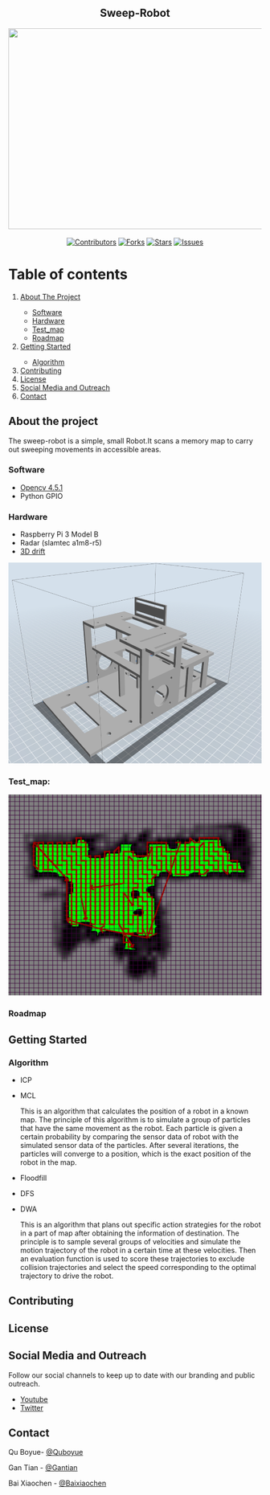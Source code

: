 <h2 align="center">Sweep-Robot</h2>  



<div align=center><img width="550" height="400" src="https://github.com/GANTIAN-hub405/picutre/blob/main/sweep-robot.jpg"/></div>


<div align="center">
  
[![Contributors](https://img.shields.io/github/contributors/quboyue/Sweep-Robot-Team36.svg?style=for-the-badge)](https://github.com/quboyue/Sweep-Robot-Team36/graphs/contributors)
[![Forks](https://img.shields.io/github/forks/quboyue/Sweep-Robot-Team36.svg?style=for-the-badge)](https://github.com/quboyue/Sweep-Robot-Team36/network/members)
[![Stars](https://img.shields.io/github/stars/quboyue/Sweep-Robot-Team36.svg?style=for-the-badge)](https://github.com/quboyue/Sweep-Robot-Team36/stargazers)
[![Issues](https://img.shields.io/github/issues/quboyue/Sweep-Robot-Team36.svg?style=for-the-badge)](https://github.com/quboyue/Sweep-Robot-Team36/issues)
</div>

<!-- TABLE OF CONTENTS -->

# Table of contents

<ol>
    <li><a href="#about-the-project">About The Project</a></li>
      <ul>
      <li><a href="#software">Software</a</li>
      <li><a href="#hardware">Hardware</a</li>
      <li><a href="#test_map">Test_map</a</li>
       <li><a href="#roadmap">Roadmap</a</li>
      </ul>
    <li><a href="#getting-started">Getting Started</a></li>
      <ul>
      <li><a href="#algorithm">Algorithm</a</li>
      </ul>
    <li><a href="#contributing">Contributing</a></li>
    <li><a href="#license">License</a></li>
    <li><a href="#social Media and Outreach">Social Media and Outreach</a></li>
    <li><a href="#contact">Contact</a></li>
</ol>
     




## About the project

The sweep-robot is a simple, small Robot.It scans a memory map to carry out sweeping movements in accessible areas.


### Software

- [Opencv 4.5.1](https://opencv.org/opencv-4-5-1/)
- Python GPIO


### Hardware 
- Raspberry Pi 3 Model B
- Radar (slamtec a1m8-r5)
- [3D drift](https://github.com/quboyue/Sweep-Robot-Team36/blob/main/Car_model.stl)  


<img width="550" height="400" src="https://github.com/GANTIAN-hub405/picutre/blob/main/3D.png"/></div>


### Test_map:


<img width="550" height="400" src="https://github.com/GANTIAN-hub405/picutre/blob/main/map.png"/></div>

### Roadmap


## Getting Started



### Algorithm 
 - ICP
 - MCL
 
   This is an algorithm that calculates the position of a robot in a known map. The principle of this algorithm is to simulate a group of particles that have the same movement    as the robot. Each particle is given a certain probability by comparing the sensor data of robot with the simulated sensor data of the particles. After several iterations,      the particles will converge to a position, which is the exact position of the robot in the map.

 - Floodfill
 - DFS 
 - DWA 
 
   This is an algorithm that plans out specific action strategies for the robot in a part of map after obtaining the information of destination. The principle is to sample        several groups of velocities and simulate the motion trajectory of the robot in a certain time at these velocities. Then an evaluation function is used to score these          trajectories to exclude collision trajectories and select the speed corresponding to the optimal trajectory to drive the robot.


## Contributing
## License
## Social Media and Outreach
 Follow our social channels to keep up to date with our branding and public outreach.
 - [Youtube](https://www.youtube.com/channel/UCdpiw0mUYiLdALUTy5392jA)
 - [Twitter](https://twitter.com/home)

## Contact
Qu Boyue- [@Quboyue](quboyue@gmail.com)

Gan Tian - [@Gantian](https://twitter.com/GanTian10640151)

Bai Xiaochen - [@Baixiaochen](nukobaixiaochen@gmail.com)
